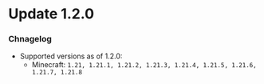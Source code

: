 # Update 1.2.0

### Chnagelog
- Supported versions as of 1.2.0:
  - Minecraft: `1.21, 1.21.1, 1.21.2, 1.21.3, 1.21.4, 1.21.5, 1.21.6, 1.21.7, 1.21.8`